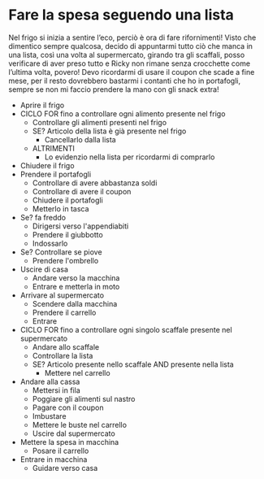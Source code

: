 # Fare la spesa seguendo una lista

Nel frigo si inizia a sentire l’eco, perciò è ora di fare rifornimenti!
Visto che dimentico sempre qualcosa, decido di appuntarmi tutto ciò che manca in una lista, così una volta al supermercato, girando tra gli scaffali, posso verificare di aver preso tutto e Ricky non rimane senza crocchette come l’ultima volta, povero! Devo ricordarmi di usare il coupon che scade a fine mese, per il resto dovrebbero bastarmi i contanti che ho in portafogli, sempre se non mi faccio prendere la mano con gli snack extra!  

- Aprire il frigo  
- CICLO FOR fino a controllare ogni alimento presente nel frigo
  - Controllare gli alimenti presenti nel frigo  
  - SE? Articolo della lista è già presente nel frigo  
    - Cancellarlo dalla lista  
  - ALTRIMENTI
    - Lo evidenzio nella lista per ricordarmi di comprarlo
- Chiudere il frigo  
- Prendere il portafogli  
  - Controllare di avere abbastanza soldi  
  - Controllare di avere il coupon  
  - Chiudere il portafogli  
  - Metterlo in tasca  
- Se? fa freddo
  - Dirigersi verso l'appendiabiti
  - Prendere il giubbotto
  - Indossarlo  
- Se? Controllare se piove  
  - Prendere l'ombrello  
- Uscire di casa  
  - Andare verso la macchina  
  - Entrare e metterla in moto
- Arrivare al supermercato  
  - Scendere dalla macchina
  - Prendere il carrello  
  - Entrare  
- CICLO FOR fino a controllare ogni singolo scaffale presente nel supermercato
  - Andare allo scaffale  
  - Controllare la lista  
  - SE? Articolo presente nello scaffale AND presente nella lista  
    - Mettere nel carrello  
- Andare alla cassa  
  - Mettersi in fila  
  - Poggiare gli alimenti sul nastro  
  - Pagare con il coupon
  - Imbustare  
  - Mettere le buste nel carrello  
  - Uscire dal supermercato  
- Mettere la spesa in macchina  
  - Posare il carrello
- Entrare in macchina
  - Guidare verso casa
